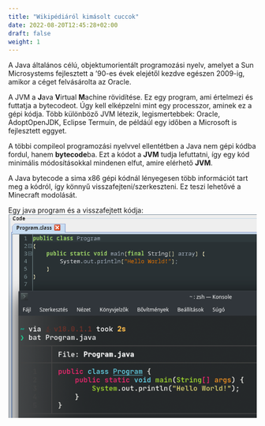 ```yaml
---
title: "Wikipédiáról kimásolt cuccok"
date: 2022-08-20T12:45:28+02:00
draft: false
weight: 1
---
```


A Java általános célú, objektumorientált programozási nyelv, amelyet a Sun Microsystems fejlesztett a ’90-es évek elejétől kezdve egészen 2009-ig, amikor a céget felvásárolta az Oracle.

A JVM a **J**ava **V**irtual **M**achine rövidítése. Ez egy program, ami értelmezi és futtatja a bytecodeot. Úgy kell elképzelni mint egy processzor, aminek ez a gépi kódja. Több különböző JVM létezik, legismertebbek: Oracle, AdoptOpenJDK, Eclipse Termuin, de példáúl egy időben a Microsoft is fejlesztett eggyet. 

A többi compileol programozási nyelvvel ellentétben a Java nem gépi kódba fordul, hanem **bytecode**ba. Ezt a kódot a **JVM** tudja lefuttatni, így egy kód minimális módosításokkal mindenen elfut, amire elérhető **JVM**.

A Java bytecode a sima x86 gépi kódnál lényegesen több információt tart meg a kódról, így könnyű visszafejteni/szerkeszteni. Ez teszi lehetővé a Minecraft modolását.

Egy java program és a visszafejtett kódja:
![kép cucc](/0.png)
